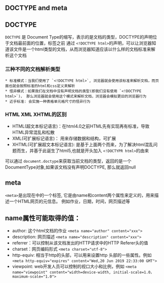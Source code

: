 ## DOCTYPE and meta

## DOCTYPE
`DOCTYPE` 是 Document Type的缩写，表示的是文档的类型，DOCTYPE的声明位于文档最前面的位置，标签之前
通过  `<!DOCTYPE html>`的声明，可以让浏览器知道该文件是一个html类型的文档，从而浏览器知道应该以什么样的文档标准来解析这个文档
### 三种不同的文档解析类型
    * 标准模式：当我们使用了 `<!DOCTYPE html>`, 浏览器就会使用该标准来解析文档，而页面也就会按照标准的html和css定义来解析
    * 怪异模式：如果我们在文档中没有声明文档的类型(即我们没有使用 `<!DOCTYPE html>`)， 那么浏览器就会使用这个模式来解析文档，浏览器会模拟更旧的浏览器行为
    * 近乎标准: 会实施一种表格单元格尺寸的怪异行为

### HTML XML XHTML的区别
 * HTML(超文本标记语言)：在html4.0之前HTML先有实现再有标准，导致HTML异常混乱和松散
 * XML(可扩展标记语言)： 用来存储数据和结构，可扩展
 * XHTML(可扩展超文本标记语言): 是基于上面两个而来，为了解决html混乱问题而生，并基于此诞生了html5,也就是开头加入 `<!DOCTYPR html>`的由来


可以通过 `document.doctype`来获取当前文档的类型，返回的是一个DocumentType对象,如果该文档没有声明DOCTYPE, 那么就返回null

## meta
`<meta>`是出现在<head>中的一个标签, 它是由name和content两个属性来定义的，用来描述一个HTML网页的元信息。 例如作业，日期，时间，网页描述等

## name属性可能取得的值：
* author: 这个html文档的作业  `<meta name="author" content="xxx">`
* description: 网页描述 `<meta name="description" content="xxx">`
* referrer：可以控制从该文档发出的HTTP请求中的HTTP Referer头的值
* charset：网页编码形式 `<meta charset="utf-8">`
* http-equiv: 相当于http的头部，可以用来设置http 头部的一些属性。例如 `<meta http-equiv="expires" content="Wed,20 Jun 2019 22:33:00 GMT">`
* viewpoint: web开发人员可以控制的视口大小和比例，例如 `<meta name="viewpoint" content="width=device-width, initial-scale=1.0， maximum-scale="1.0">`
